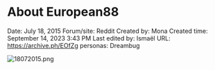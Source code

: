 # About European88

Date: July 18, 2015
Forum/site: Reddit
Created by: Mona
Created time: September 14, 2023 3:43 PM
Last edited by: Ismaël 
URL: https://archive.ph/EOfZg
personas: Dreambug

![18072015.png](About%20European88%203e6688f6c716482f9093e0ae58b187ae/18072015.png)